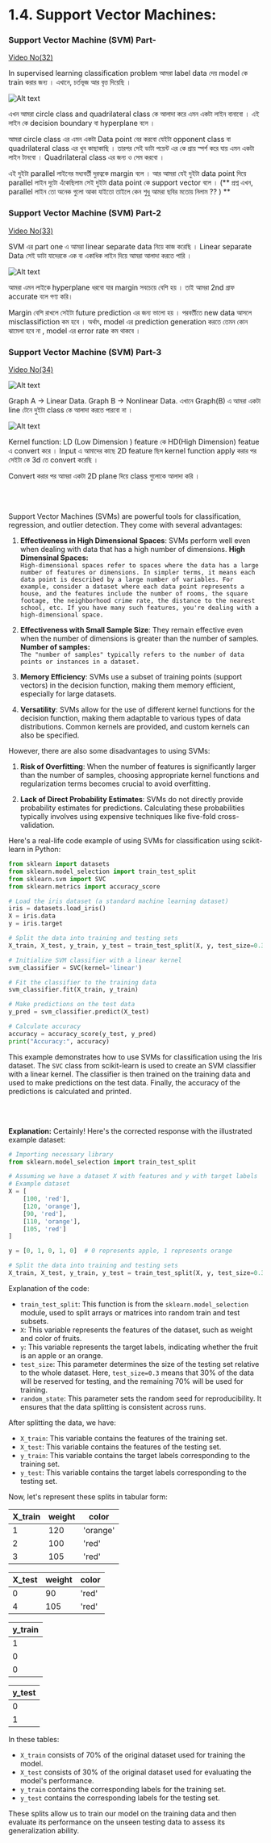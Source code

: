 
# 1.4. Support Vector Machines:

### Support Vector Machine (SVM) Part-
[Video No(32)](https://www.youtube.com/watch?v=xLkk6MUrvrw&list=PLYwpaL_SFmcBhOEPwf5cFwqo5B-cP9G4P&index=33&ab_channel=5MinutesEngineering)

In supervised learning classification problem 
আমরা label data দেয় model কে train করার জন্য । এখানে, চর্তভূজ আর  বৃত্ত দিয়েছি । 

![Alt text](/Supervised_Learning/1.4_Support_Vector_Machine/image/image.png)

এখন আমরা circle class and quadrilateral class কে আলাদা করে এমন একটা লাইন বানাবো । এই লাইন কে decision boundary বা hyperplane বলে । 

আমরা circle class এর এমন একটা Data point বের করবো যেইটা opponent class বা quadrilateral class এর খুব কাছাকাছি । তারপর সেই ডাটা পয়েন্ট এর কে প্রায়  স্পর্শ করে যায় এমন একটা লাইন টানবো ।  Quadrilateral class এর জন্য ও সেম করবো । 

এই দুইটা parallel লাইনের মধ্যবর্তী দুরত্বকে margin বলে ।  আর আমরা যেই দুইটা data point দিয়ে parallel লাইন দুটো এঁকেছিলাম সেই দুইটা data point  কে support vector বলে । (** প্রশ্ন এখন,  parallel লাইন তো অনেক গুলো আকা যাইতো তাইলে কেন শুধু আমরা ছবির মতোয় নিলাম ?? ) **


### Support Vector Machine (SVM) Part-2
[Video No(33)](https://www.youtube.com/watch?v=0MJTaPoHv-g&list=PLYwpaL_SFmcBhOEPwf5cFwqo5B-cP9G4P&index=33&ab_channel=5MinutesEngineering)

SVM এর part one এ আমরা linear separate data নিয়ে কাজ  করেছি  । Linear separate Data সেই ডাটা যাদেরকে এক বা একাধিক লাইন দিয়ে আমরা আলাদা করতে পারি ।

![Alt text](/Supervised_Learning/1.4_Support_Vector_Machine/image/image-1.png)

আমরা এমন লাইকে hyperplane ধরবো যার margin সবচেয়ে বেশি হয় । তাই আমরা 2nd গ্রাফ accurate বলে গণ্য করি। 

Margin বেশি রাখলে সেইটা future prediction এর জন্য ভালো হয় । পরবর্তীতে new data আসলে misclassifiction কম হবে । অর্থাৎ, model এর prediction generation করতে তেমন কোন  ঝামেলা হবে না , model এর error rate কম থাকবে । 


### Support Vector Machine (SVM) Part-3
[Video No(34)](https://www.youtube.com/watch?v=owsAQ_fiwIw&list=PLYwpaL_SFmcBhOEPwf5cFwqo5B-cP9G4P&index=34&ab_channel=5MinutesEngineering)

![Alt text](/Supervised_Learning/1.4_Support_Vector_Machine/image/image-2.png)

Graph A -> Linear Data.
Graph B -> Nonlinear Data.
এখানে Graph(B) এ  আমরা  একটা line টেনে দুইটা class কে আলাদা করতে পারবো না । 

![Alt text](/Supervised_Learning/1.4_Support_Vector_Machine/image/image-3.png)

Kernel function:
 LD (Low Dimension ) feature কে  HD(High Dimension)  featue এ convert করে । Input  এ আমাদের কাছে 2D feature ছিল kernel function apply করার পর সেইটা কে 3d তে convert করেছি । 

Convert করার পর আমরা একটা 2D plane দিয়ে class গুলোকে আলাদা করি । 

<br> <br> 

Support Vector Machines (SVMs) are powerful tools for classification, regression, and outlier detection. They come with several advantages:

1. **Effectiveness in High Dimensional Spaces**: SVMs perform well even when dealing with data that has a high number of dimensions.
**High Dimensinal Spaces:** <br>
`High-dimensional spaces refer to spaces where the data has a large number of features or dimensions. In simpler terms, it means each data point is described by a large number of variables. For example, consider a dataset where each data point represents a house, and the features include the number of rooms, the square footage, the neighborhood crime rate, the distance to the nearest school, etc. If you have many such features, you're dealing with a high-dimensional space.`

2. **Effectiveness with Small Sample Size**: They remain effective even when the number of dimensions is greater than the number of samples.
**Number of samples:** <br>
`The "number of samples" typically refers to the number of data points or instances in a dataset.`


3. **Memory Efficiency**: SVMs use a subset of training points (support vectors) in the decision function, making them memory efficient, especially for large datasets.

4. **Versatility**: SVMs allow for the use of different kernel functions for the decision function, making them adaptable to various types of data distributions. Common kernels are provided, and custom kernels can also be specified.

However, there are also some disadvantages to using SVMs:

1. **Risk of Overfitting**: When the number of features is significantly larger than the number of samples, choosing appropriate kernel functions and regularization terms becomes crucial to avoid overfitting.

2. **Lack of Direct Probability Estimates**: SVMs do not directly provide probability estimates for predictions. Calculating these probabilities typically involves using expensive techniques like five-fold cross-validation.

Here's a real-life code example of using SVMs for classification using scikit-learn in Python:

```python
from sklearn import datasets
from sklearn.model_selection import train_test_split
from sklearn.svm import SVC
from sklearn.metrics import accuracy_score

# Load the iris dataset (a standard machine learning dataset)
iris = datasets.load_iris()
X = iris.data
y = iris.target

# Split the data into training and testing sets
X_train, X_test, y_train, y_test = train_test_split(X, y, test_size=0.3, random_state=42)

# Initialize SVM classifier with a linear kernel
svm_classifier = SVC(kernel='linear')

# Fit the classifier to the training data
svm_classifier.fit(X_train, y_train)

# Make predictions on the test data
y_pred = svm_classifier.predict(X_test)

# Calculate accuracy
accuracy = accuracy_score(y_test, y_pred)
print("Accuracy:", accuracy)
```
This example demonstrates how to use SVMs for classification using the Iris dataset. The `SVC` class from scikit-learn is used to create an SVM classifier with a linear kernel. The classifier is then trained on the training data and used to make predictions on the test data. Finally, the accuracy of the predictions is calculated and printed.



<br> <br> 

**Explanation:**
Certainly! Here's the corrected response with the illustrated example dataset:

```python
# Importing necessary library
from sklearn.model_selection import train_test_split

# Assuming we have a dataset X with features and y with target labels
# Example dataset
X = [
    [100, 'red'],
    [120, 'orange'],
    [90, 'red'],
    [110, 'orange'],
    [105, 'red']
]

y = [0, 1, 0, 1, 0]  # 0 represents apple, 1 represents orange

# Split the data into training and testing sets
X_train, X_test, y_train, y_test = train_test_split(X, y, test_size=0.3, random_state=42)
```

Explanation of the code:

- `train_test_split`: This function is from the `sklearn.model_selection` module, used to split arrays or matrices into random train and test subsets.
- `X`: This variable represents the features of the dataset, such as weight and color of fruits.
- `y`: This variable represents the target labels, indicating whether the fruit is an apple or an orange.
- `test_size`: This parameter determines the size of the testing set relative to the whole dataset. Here, `test_size=0.3` means that 30% of the data will be reserved for testing, and the remaining 70% will be used for training.
- `random_state`: This parameter sets the random seed for reproducibility. It ensures that the data splitting is consistent across runs.

After splitting the data, we have:

- `X_train`: This variable contains the features of the training set.
- `X_test`: This variable contains the features of the testing set.
- `y_train`: This variable contains the target labels corresponding to the training set.
- `y_test`: This variable contains the target labels corresponding to the testing set.

Now, let's represent these splits in tabular form:

| X_train | weight | color   |
|---------|--------|---------|
| 1       | 120    | 'orange'|
| 2       | 100    | 'red'   |
| 3       | 105    | 'red'   |

| X_test | weight | color   |
|--------|--------|---------|
| 0      | 90     | 'red'   |
| 4      | 105    | 'red'   |

| y_train |
|---------|
| 1       |
| 0       |
| 0       |

| y_test |
|--------|
| 0      |
| 1      |

In these tables:

- `X_train` consists of 70% of the original dataset used for training the model.
- `X_test` consists of 30% of the original dataset used for evaluating the model's performance.
- `y_train` contains the corresponding labels for the training set.
- `y_test` contains the corresponding labels for the testing set.

These splits allow us to train our model on the training data and then evaluate its performance on the unseen testing data to assess its generalization ability.

